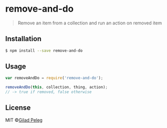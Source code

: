 # remove-and-do

> Remove an item from a collection and run an action on removed item

## Installation

```sh
$ npm install --save remove-and-do
```

## Usage

```js
var removeAndDo = require('remove-and-do');

removeAndDo(this, collection, thing, action);
// -> true if removed, false otherwise
```

## License

MIT ©[Gilad Peleg](http://giladpeleg.com)

